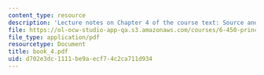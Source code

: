 ```yaml
---
content_type: resource
description: 'Lecture notes on Chapter 4 of the course text: Source and channel waveforms.'
file: https://ol-ocw-studio-app-qa.s3.amazonaws.com/courses/6-450-principles-of-digital-communications-i-fall-2006/d702e3dc1111be9aecf74c2ca711d934_book_4.pdf
file_type: application/pdf
resourcetype: Document
title: book_4.pdf
uid: d702e3dc-1111-be9a-ecf7-4c2ca711d934
---
```

